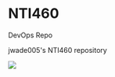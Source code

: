 # NTI460
DevOps Repo

jwade005's NTI460 repository

![](https://3ovyg21t17l11k49tk1oma21-wpengine.netdna-ssl.com/wp-content/uploads/2017/03/fatal-logic.jpg)
